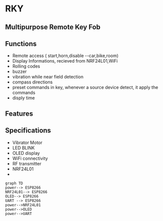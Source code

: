 # RKY 

## Multipurpose Remote Key Fob


## Functions
* Remote access ( start,horn,disable --car,bike,room)
* Display Informations, recieved from NRF24L01,WiFi
* Rolling codes
* buzzer
* vibration while near field detection
* compass directions
* preset commands in key, whenever a source device detect, it apply the commands
* disply time 

## Features

## Specifications
* Vibrator Motor
* LED BLINK
* OLED display
* WiFi connectivity
* RF transmitter
* NRF24L01
* 

~~~mermaid
graph TD
power--> ESP8266
NRF24L01--> ESP8266
OLED--> ESP8266
UART --> ESP8266
power-->NRF24L01
power-->OLED
power-->UART

~~~